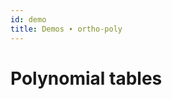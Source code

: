 ```yaml
---
id: demo
title: Demos ∙ ortho-poly
---
```


<main>
  <h1>Polynomial tables</h1>
</main>
<script src="node_modules/ortho-poly/dist/index.umd.js"></script>
<script>
  alert(legendre(2).print());
</script>
